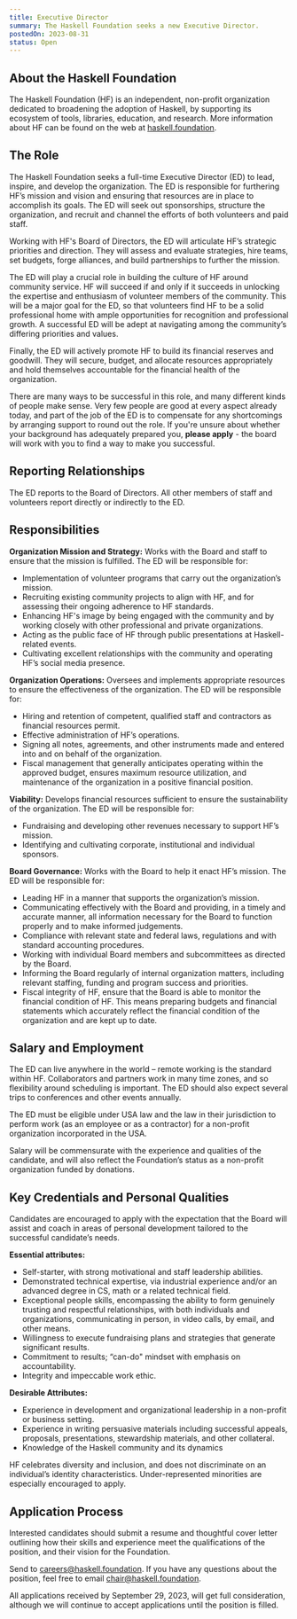 ```yaml
---
title: Executive Director
summary: The Haskell Foundation seeks a new Executive Director.
postedOn: 2023-08-31
status: Open
---
```



## About the Haskell Foundation

The Haskell Foundation (HF) is an independent, non-profit organization dedicated to broadening the adoption of Haskell, by supporting its ecosystem of tools, libraries, education, and research. More information about HF can be found on the web at [haskell.foundation](https://haskell.foundation).

## The Role

The Haskell Foundation seeks a full-time Executive Director (ED) to lead, inspire, and develop the organization. The ED is responsible for furthering HF’s mission and vision and ensuring that resources are in place to accomplish its goals. The ED will seek out sponsorships, structure the organization, and recruit and channel the efforts of both volunteers and paid staff.

Working with HF's Board of Directors, the ED will articulate HF’s strategic priorities and direction. They will assess and evaluate strategies, hire teams, set budgets, forge alliances, and build partnerships to further the mission. 

The ED will play a crucial role in building the culture of HF around community service. HF will succeed if and only if it succeeds in unlocking the expertise and enthusiasm of volunteer members of the community. This will be a major goal for the ED, so that volunteers find HF to be a solid professional home with ample opportunities for recognition and professional growth. A successful ED will be adept at navigating among the community’s differing priorities and values.

Finally, the ED will actively promote HF to build its financial reserves and goodwill. They will secure, budget, and allocate resources appropriately and hold themselves accountable for the financial health of the organization.

There are many ways to be successful in this role, and many different kinds of people make sense. Very few people are good at every aspect already today, and part of the job of the ED is to compensate for any shortcomings by arranging support to round out the role. If you're unsure about whether your background has adequately prepared you, **please apply** - the board will work with you to find a way to make you successful.

## Reporting Relationships

The ED reports to the Board of Directors. All other members of staff and volunteers report directly or indirectly to the ED.

## Responsibilities

**Organization Mission and Strategy:** Works with the Board and staff to ensure that the mission is fulfilled. The ED will be responsible for:

 * Implementation of volunteer programs that carry out the organization’s mission.
 * Recruiting existing community projects to align with HF, and for assessing their ongoing adherence to HF standards.
 * Enhancing HF's image by being engaged with the community and by working closely with other professional and private organizations.
 * Acting as the public face of HF through public presentations at Haskell-related events. 
 * Cultivating excellent relationships with the community and operating HF’s social media presence.
 
**Organization Operations:** Oversees and implements appropriate resources to ensure the effectiveness of the organization. The ED will be responsible for:

 * Hiring and retention of competent, qualified staff and contractors as financial resources permit.
 * Effective administration of HF’s operations.
 * Signing all notes, agreements, and other instruments made and entered into and on behalf of the organization.
 * Fiscal management that generally anticipates operating within the approved budget, ensures maximum resource utilization, and maintenance of the organization in a positive financial position.
 
**Viability:** Develops financial resources sufficient to ensure the sustainability of the organization. The ED will be responsible for:

 * Fundraising and developing other revenues necessary to support HF’s mission.
 * Identifying and cultivating corporate, institutional and individual sponsors.
 
**Board Governance:** Works with the Board to help it enact HF’s mission. The ED will be responsible for:

 * Leading HF in a manner that supports the organization’s mission.
 * Communicating effectively with the Board and providing, in a timely and accurate manner, all information necessary for the Board to function properly and to make informed judgements.
 * Compliance with relevant state and federal laws, regulations and with standard accounting procedures.
 * Working with individual Board members and subcommittees as directed by the Board.
 * Informing the Board regularly of internal organization matters, including relevant staffing, funding and program success and priorities.
 * Fiscal integrity of HF, ensure that the Board is able to monitor the financial condition of HF. This means preparing budgets and financial statements which accurately reflect the financial condition of the organization and are kept up to date.
 
## Salary and Employment

The ED can live anywhere in the world – remote working is the standard within HF. Collaborators and partners work in many time zones, and so flexibility around scheduling is important. The ED should also expect several trips to conferences and other events annually.

The ED must be eligible under USA law and the law in their jurisdiction to perform work (as an employee or as a contractor) for a non-profit organization incorporated in the USA.

Salary will be commensurate with the experience and qualities of the candidate, and will also reflect the Foundation’s status as a non-profit organization funded by donations.

## Key Credentials and Personal Qualities

Candidates are encouraged to apply with the expectation that the Board will assist and coach in areas of personal development tailored to the successful candidate’s needs.

**Essential attributes:**

 * Self-starter, with strong motivational and staff leadership abilities.
 * Demonstrated technical expertise, via industrial experience and/or an advanced degree in CS, math or a related technical field.
 * Exceptional people skills, encompassing the ability to form genuinely trusting and respectful relationships, with both individuals and organizations, communicating in person, in video calls, by email, and other means.
 * Willingness to execute fundraising plans and strategies that generate significant results.
 * Commitment to results; “can-do" mindset with emphasis on accountability.
 * Integrity and impeccable work ethic.

**Desirable Attributes:**

 * Experience in development and organizational leadership in a non-profit or business setting.
 * Experience in writing persuasive materials including successful appeals, proposals, presentations, stewardship materials, and other collateral.
 * Knowledge of the Haskell community and its dynamics
 
 HF celebrates diversity and inclusion, and does not discriminate on an individual’s identity characteristics. Under-represented minorities are especially encouraged to apply.
 
## Application Process

Interested candidates should submit a resume and thoughtful cover letter outlining how their skills and experience meet the qualifications of the position, and their vision for the Foundation.

Send to [careers@haskell.foundation](careers@haskell.foundation). If you have any questions about the position, feel free to email [chair@haskell.foundation](careers@haskell.foundation).

All applications received by September 29, 2023, will get full consideration, although we will continue to accept applications until the position is filled.
